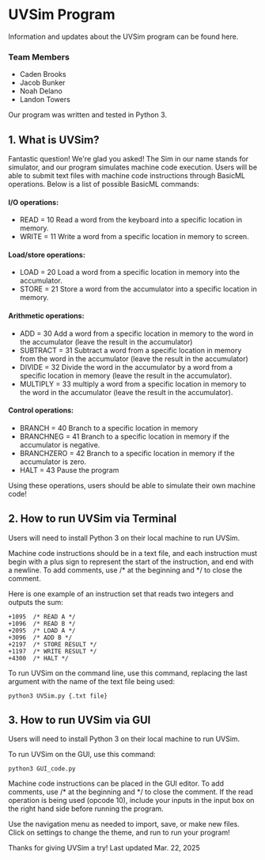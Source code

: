# UVSim Program
Information and updates about the UVSim program can be found here.
### Team Members
  * Caden Brooks
  * Jacob Bunker
  * Noah Delano
  * Landon Towers

Our program was written and tested in Python 3.

## 1. What is UVSim?

Fantastic question! We're glad you asked! The Sim in our name stands for simulator, and our program simulates machine code execution. Users will be able to submit text files with machine code instructions through BasicML operations. Below is a list of possible BasicML commands:

  #### I/O operations:
  * READ = 10 Read a word from the keyboard into a specific location in memory.
  * WRITE = 11 Write a word from a specific location in memory to screen.

  #### Load/store operations:
  * LOAD = 20 Load a word from a specific location in memory into the accumulator.
  * STORE = 21 Store a word from the accumulator into a specific location in memory.
  
  #### Arithmetic operations:
  * ADD = 30 Add a word from a specific location in memory to the word in the accumulator (leave the result in the accumulator)
  * SUBTRACT = 31 Subtract a word from a specific location in memory from the word in the accumulator (leave the result in the accumulator)
  * DIVIDE = 32 Divide the word in the accumulator by a word from a specific location in memory (leave the result in the accumulator).
  * MULTIPLY = 33 multiply a word from a specific location in memory to the word in the accumulator (leave the result in the accumulator).
  
  #### Control operations:
  * BRANCH = 40 Branch to a specific location in memory
  * BRANCHNEG = 41 Branch to a specific location in memory if the accumulator is negative.
  * BRANCHZERO = 42 Branch to a specific location in memory if the accumulator is zero.
  * HALT = 43 Pause the program

Using these operations, users should be able to simulate their own machine code!

## 2. How to run UVSim via Terminal

Users will need to install Python 3 on their local machine to run UVSim.

Machine code instructions should be in a text file, and each instruction must begin with a plus sign to represent the start of the instruction, and end with a newline. To add comments, use /* at the beginning and */ to close the comment.

Here is one example of an instruction set that reads two integers and outputs the sum:

```
+1095  /* READ A */
+1096  /* READ B */
+2095  /* LOAD A */
+3096  /* ADD B */
+2197  /* STORE RESULT */
+1197  /* WRITE RESULT */
+4300  /* HALT */
```

To run UVSim on the command line, use this command, replacing the last argument with the name of the text file being used:

```
python3 UVSim.py {.txt file}
```

## 3. How to run UVSim via GUI

Users will need to install Python 3 on their local machine to run UVSim.

To run UVSim on the GUI, use this command:

```
python3 GUI_code.py
```

Machine code instructions can be placed in the GUI editor. To add comments, use /* at the beginning and */ to close the comment. If the read operation is being used (opcode 10), include your inputs in the input box on the right hand side before running the program. 

Use the navigation menu as needed to import, save, or make new files. Click on settings to change the theme, and run to run your program!

Thanks for giving UVSim a try!
Last updated Mar. 22, 2025
